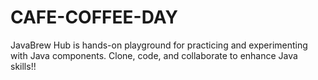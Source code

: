# CAFE-COFFEE-DAY

JavaBrew Hub is hands-on playground for practicing and experimenting with Java components. 
Clone, code, and collaborate to enhance Java skills!!
